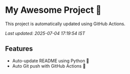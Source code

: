 # My Awesome Project 🚀

This project is automatically updated using GitHub Actions.

_Last updated: 2025-07-04 17:19:54 IST_

## Features
- Auto-update README using Python 🐍
- Auto Git push with GitHub Actions 🤖
